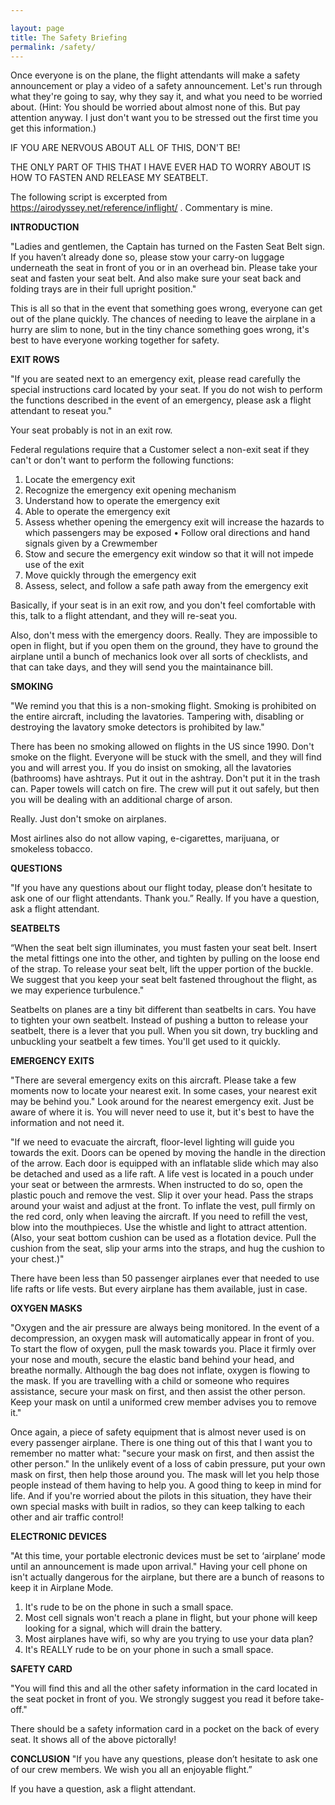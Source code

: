 ```yaml
---

layout: page
title: The Safety Briefing
permalink: /safety/
---
```


Once everyone is on the plane, the flight attendants will make a safety announcement or play a video of a safety announcement. Let's run through what they're going to say, why they say it, and what you need to be worried about. (Hint: You should be worried about almost none of this. But pay attention anyway. I just don't want you to be stressed out the first time you get this information.)

IF YOU ARE NERVOUS ABOUT ALL OF THIS, DON'T BE!

THE ONLY PART OF THIS THAT I HAVE EVER HAD TO WORRY ABOUT IS HOW TO FASTEN AND RELEASE MY SEATBELT.

The following script is excerpted from https://airodyssey.net/reference/inflight/ . Commentary is mine.

**INTRODUCTION**

"Ladies and gentlemen, the Captain has turned on the Fasten Seat Belt sign. If you haven’t already done so, please stow your carry-on luggage underneath the seat in front of you or in an overhead bin. Please take your seat and fasten your seat belt. And also make sure your seat back and folding trays are in their full upright position."

This is all so that in the event that something goes wrong, everyone can get out of the plane quickly. The chances of needing to leave the airplane in a hurry are slim to none, but in the tiny chance something goes wrong, it's best to have everyone working together for safety.

**EXIT ROWS**

"If you are seated next to an emergency exit, please read carefully the special instructions card located by your seat. If you do not wish to perform the functions described in the event of an emergency, please ask a flight attendant to reseat you."

Your seat probably is not in an exit row.

Federal regulations require that a Customer select a non-exit seat if they can't or don't want to perform the following functions:

1) Locate the emergency exit
2) Recognize the emergency exit opening mechanism
3) Understand how to operate the emergency exit
4) Able to operate the emergency exit
5) Assess whether opening the emergency exit will increase the hazards to which passengers may be exposed • Follow oral directions and hand signals given by a Crewmember
6) Stow and secure the emergency exit window so that it will not impede use of the exit
7) Move quickly through the emergency exit
8) Assess, select, and follow a safe path away from the emergency exit

Basically, if your seat is in an exit row, and you don't feel comfortable with this, talk to a flight attendant, and they will re-seat you.

Also, don't mess with the emergency doors. Really. They are impossible to open in flight, but if you open them on the ground, they have to ground the airplane until a bunch of mechanics look over all sorts of checklists, and that can take days, and they will send you the maintainance bill.

**SMOKING**

"We remind you that this is a non-smoking flight. Smoking is prohibited on the entire aircraft, including the lavatories. Tampering with, disabling or destroying the lavatory smoke detectors is prohibited by law."

There has been no smoking allowed on flights in the US since 1990. Don't smoke on the flight. Everyone will be stuck with the smell, and they will find you and will arrest you. If you do insist on smoking, all the lavatories (bathrooms) have ashtrays. Put it out in the ashtray. Don't put it in the trash can. Paper towels will catch on fire. The crew will put it out safely, but then you will be dealing with an additional charge of arson.

Really. Just don't smoke on airplanes.

Most airlines also do not allow vaping, e-cigarettes, marijuana, or smokeless tobacco.

**QUESTIONS**

"If you have any questions about our flight today, please don’t hesitate to ask one of our flight attendants. Thank you.”
Really. If you have a question, ask a flight attendant.

**SEATBELTS**

“When the seat belt sign illuminates, you must fasten your seat belt. Insert the metal fittings one into the other, and tighten by pulling on the loose end of the strap. To release your seat belt, lift the upper portion of the buckle. We suggest that you keep your seat belt fastened throughout the flight, as we may experience turbulence."

Seatbelts on planes are a tiny bit different than seatbelts in cars. You have to tighten your own seatbelt. Instead of pushing a button to release your seatbelt, there is a lever that you pull. When you sit down, try buckling and unbuckling your seatbelt a few times. You'll get used to it quickly.

**EMERGENCY EXITS**

"There are several emergency exits on this aircraft. Please take a few moments now to locate your nearest exit. In some cases, your nearest exit may be behind you."
Look around for the nearest emergency exit. Just be aware of where it is. You will never need to use it, but it's best to have the information and not need it.

"If we need to evacuate the aircraft, floor-level lighting will guide you towards the exit. Doors can be opened by moving the handle in the direction of the arrow. Each door is equipped with an inflatable slide which may also be detached and used as a life raft. A life vest is located in a pouch under your seat or between the armrests. When instructed to do so, open the plastic pouch and remove the vest. Slip it over your head. Pass the straps around your waist and adjust at the front. To inflate the vest, pull firmly on the red cord, only when leaving the aircraft. If you need to refill the vest, blow into the mouthpieces. Use the whistle and light to attract attention. (Also, your seat bottom cushion can be used as a flotation device. Pull the cushion from the seat, slip your arms into the straps, and hug the cushion to your chest.)"

There have been less than 50 passenger airplanes ever that needed to use life rafts or life vests. But every airplane has them available, just in case.

**OXYGEN MASKS**

"Oxygen and the air pressure are always being monitored. In the event of a decompression, an oxygen mask will automatically appear in front of you. To start the flow of oxygen, pull the mask towards you. Place it firmly over your nose and mouth, secure the elastic band behind your head, and breathe normally. Although the bag does not inflate, oxygen is flowing to the mask. If you are travelling with a child or someone who requires assistance, secure your mask on first, and then assist the other person. Keep your mask on until a uniformed crew member advises you to remove it."

Once again, a piece of safety equipment that is almost never used is on every passenger airplane. There is one thing out of this that I want you to remember no matter what: "secure your mask on first, and then assist the other person." In the unlikely event of a loss of cabin pressure, put your own mask on first, then help those around you. The mask will let you help those people instead of them having to help you. A good thing to keep in mind for life.
And if you're worried about the pilots in this situation, they have their own special masks with built in radios, so they can keep talking to each other and air traffic control!

**ELECTRONIC DEVICES**

"At this time, your portable electronic devices must be set to ‘airplane’ mode until an announcement is made upon arrival."
Having your cell phone on isn't actually dangerous for the airplane, but there are a bunch of reasons to keep it in Airplane Mode.
1) It's rude to be on the phone in such a small space.
2) Most cell signals won't reach a plane in flight, but your phone will keep looking for a signal, which will drain the battery.
3) Most airplanes have wifi, so why are you trying to use your data plan?
4) It's REALLY rude to be on your phone in such a small space.

**SAFETY CARD**

"You will find this and all the other safety information in the card located in the seat pocket in front of you. We strongly suggest you read it before take-off."

There should be a safety information card in a pocket on the back of every seat. It shows all of the above pictorally!


**CONCLUSION**
"If you have any questions, please don’t hesitate to ask one of our crew members. We wish you all an enjoyable flight.”

If you have a question, ask a flight attendant.
